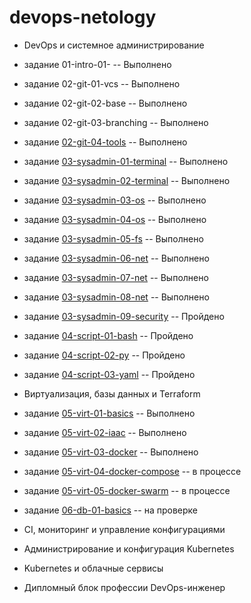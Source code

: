 # devops-netology
* DevOps и системное администрирование
* задание 01-intro-01- -- Выполнено
* задание 02-git-01-vcs -- Выполнено
* задание 02-git-02-base -- Выполнено
* задание 02-git-03-branching -- Выполнено
* задание [02-git-04-tools](https://github.com/AGlebov36/devops-netology/blob/main/doc/DZ_5%20Alex_%20Glebov_DEVOPS-22%20.pdf) -- Выполнено
* задание [03-sysadmin-01-terminal](https://github.com/AGlebov36/devops-netology/blob/main/doc/DZ_6%20Alex_%20Glebov_DEVOPS-22%20.pdf) -- Выполнено
* задание [03-sysadmin-02-terminal](https://github.com/AGlebov36/devops-netology/blob/main/doc/DZ_7%20Alex_%20Glebov_DEVOPS-22%20.pdf) -- Выполнено
* задание [03-sysadmin-03-os](https://github.com/AGlebov36/devops-netology/blob/main/doc/DZ_8%20Alex_%20Glebov_DEVOPS-22%20.pdf) -- Выполнено
* задание [03-sysadmin-04-os](https://github.com/AGlebov36/devops-netology/blob/main/doc/DZ_9%20Alex_%20Glebov_DEVOPS-22.pdf) -- Выполнено
* задание [03-sysadmin-05-fs](https://github.com/AGlebov36/devops-netology/blob/main/doc/DZ_10%20Alex_%20Glebov_DEVOPS-22.pdf) -- Выполнено
* задание [03-sysadmin-06-net](https://github.com/AGlebov36/devops-netology/blob/main/doc/DZ_11%20Alex_%20Glebov_DEVOPS-22.pdf) -- Выполнено
* задание [03-sysadmin-07-net](https://github.com/AGlebov36/devops-netology/blob/main/doc/DZ_12%20Alex_%20Glebov_DEVOPS-22.pdf) -- Выполнено
* задание [03-sysadmin-08-net](https://github.com/AGlebov36/devops-netology/blob/main/doc/DZ_13%20Alex_%20Glebov_DEVOPS-22.pdf) -- Выполнено
* задание [03-sysadmin-09-security]() -- Пройдено
* задание [04-script-01-bash]() -- Пройдено
* задание [04-script-02-py]() -- Пройдено
* задание [04-script-03-yaml]() -- Пройдено

* Виртуализация, базы данных и Terraform
* задание [05-virt-01-basics](https://github.com/AGlebov36/devops-netology/blob/main/doc/DZ_%20virt-01-basics_Alex_%20Glebov_DEVOPS-22.pdf) -- Выполнено
* задание [05-virt-02-iaac](https://github.com/AGlebov36/devops-netology/blob/main/doc/DZ_%20virt-02-iaac_Alex_%20Glebov_DEVOPS-22.pdf) -- Выполнено
* задание [05-virt-03-docker](https://github.com/AGlebov36/devops-netology/blob/main/doc/DZ_virt-03-docker_Alex_%20Glebov_DEVOPS-22.pdf) -- Выполнено
* задание [05-virt-04-docker-compose]() -- в процессе
* задание [05-virt-05-docker-swarm]() -- в процессе
* задание [06-db-01-basics]() -- на проверке
* CI, мониторинг и управление конфигурациями
* Администрирование и конфигурация Kubernetes
* Kubernetes и облачные сервисы
* Дипломный блок профессии DevOps-инженер



